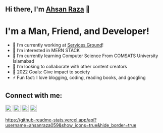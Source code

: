 ## Hi there, I'm [Ahsan Raza](https://ahsanraza059.github.io/) 👋

# I'm a Man, Friend, and Developer!
<ul>
    <li>🔭 I’m currently working at <a href="https://servicesground.com/">Services Ground</a>!</li>
    <li>👀 I’m interested in MERN STACK</li>
    <li>🌱 I’m currently learning Computer Science From COMSATS University Islamabad</li>
    <li>👯 I’m looking to collaborate with other content creators</li>
    <li>🥅 2022 Goals: Give impact to society</li>
    <li>⚡ Fun fact: I love blogging, coding, reading books, and googling</li>
</ul>


## Connect with me:

<a href="https://ahsanraza059.github.io/" style="text-decoration: none;">
  <img height="22" width="22" src="https://github.com/Rush/Font-Awesome-SVG-PNG/blob/master/black/svg/globe.svg" />
</a>
<a href="https://www.linkedin.com/in/iamahsanraza/" style="text-decoration: none;">
  <img height="22" width="22" src="https://github.com/Rush/Font-Awesome-SVG-PNG/blob/master/black/svg/linkedin.svg" />
</a>
<a href="https://medium.com/@ahsanraza00059" style="text-decoration: none;">
  <img height="22" width="22" src="https://github.com/FortAwesome/Font-Awesome/blob/6.x/svgs/brands/medium.svg" />
</a>
<a href="https://www.hackerrank.com/ahsanraza00059" style="text-decoration: none;">
  <img height="22" width="22" src="https://github.com/FortAwesome/Font-Awesome/blob/6.x/svgs/brands/hackerrank.svg" />
</a>


https://github-readme-stats.vercel.app/api?username=ahsanraza059&show_icons=true&hide_border=true


<!---
AhsanRaza059/AhsanRaza059 is a ✨ special ✨ repository because its `README.md` (this file) appears on your GitHub profile.
You can click the Preview link to take a look at your changes.
--->
